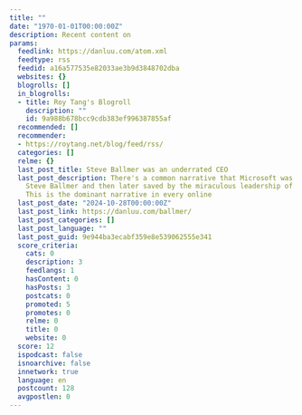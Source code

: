 ```yaml
---
title: ""
date: "1970-01-01T00:00:00Z"
description: Recent content on
params:
  feedlink: https://danluu.com/atom.xml
  feedtype: rss
  feedid: a16a577535e82033ae3b9d3848702dba
  websites: {}
  blogrolls: []
  in_blogrolls:
  - title: Roy Tang's Blogroll
    description: ""
    id: 9a988b678bcc9cdb383ef996387855af
  recommended: []
  recommender:
  - https://roytang.net/blog/feed/rss/
  categories: []
  relme: {}
  last_post_title: Steve Ballmer was an underrated CEO
  last_post_description: There's a common narrative that Microsoft was moribund under
    Steve Ballmer and then later saved by the miraculous leadership of Satya Nadella.
    This is the dominant narrative in every online
  last_post_date: "2024-10-28T00:00:00Z"
  last_post_link: https://danluu.com/ballmer/
  last_post_categories: []
  last_post_language: ""
  last_post_guid: 9e944ba3ecabf359e8e539062555e341
  score_criteria:
    cats: 0
    description: 3
    feedlangs: 1
    hasContent: 0
    hasPosts: 3
    postcats: 0
    promoted: 5
    promotes: 0
    relme: 0
    title: 0
    website: 0
  score: 12
  ispodcast: false
  isnoarchive: false
  innetwork: true
  language: en
  postcount: 128
  avgpostlen: 0
---
```

